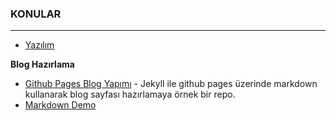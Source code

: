 ### KONULAR
---
+ [Yazılım](https://github.com/cllsrm/cllsrm/blob/main/yaz%C4%B1l%C4%B1m.md)

__Blog Hazırlama__
+ [Github Pages Blog Yapımı](https://e-bergi.com/y/gh-blog/) - Jekyll ile github pages üzerinde markdown kullanarak blog sayfası hazırlamaya örnek bir repo.
+ [Markdown Demo](https://markdown-it.github.io/)
